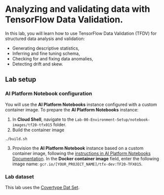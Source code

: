 # Analyzing and validating data with TensorFlow Data Validation.

In this lab, you will learn how to use TensorFlow Data Validation (TFDV) for structured data analysis and validation:
- Generating descriptive statistics, 
- Inferring and fine tuning schema, 
- Checking for and fixing data anomalies,
- Detecting drift and skew. 


## Lab setup
### AI Platform Notebook configuration
You will use the **AI Platform Notebooks** instance configured with a custom container image. To prepare the **AI Platform Notebooks** instance:

1. In **Cloud Shell**, navigate to the `Lab-00-Environment-Setup/notebook-images/tf20-tfx015` folder.
2. Build the container image
```
./build.sh
```
3. Provision the **AI Platform Notebook** instance based on a custom container image, following the  [instructions in AI Platform Notebooks Documentation](https://cloud.google.com/ai-platform/notebooks/docs/custom-container). In the **Docker container image** field, enter the following image name: `gcr.io/[YOUR_PROJECT_NAME]/tfx-dev:TF20-TFX015`.

### Lab dataset
This lab uses the [Covertype Dat Set](../datasets/covertype/README.md). 

